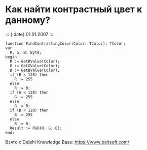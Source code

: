 Как найти контрастный цвет к данному?
=====================================

::: {.date}
01.01.2007
:::

    function FindContrastingColor(Color: TColor): TColor;
    var
      R, G, B: Byte;
    begin
      R := GetRValue(Color);
      G := GetGValue(Color);
      B := GetBValue(Color);
      if (R < 128) then
        R := 255
      else
        R := 0;
      if (G < 128) then
        G := 255
      else
        G := 0;
      if (B < 128) then
        B := 255
      else
        B := 0;
      Result := RGB(R, G, B);
    end;

Взято с Delphi Knowledge Base: <https://www.baltsoft.com/>
